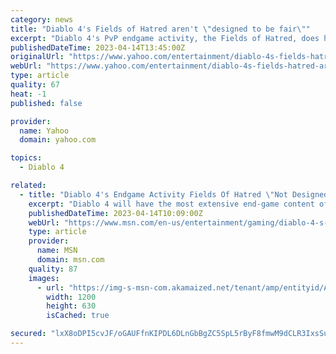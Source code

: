 ```yaml
---
category: news
title: "Diablo 4's Fields of Hatred aren't \"designed to be fair\""
excerpt: "Diablo 4's PvP endgame activity, the Fields of Hatred, does have systems in place to ensure relative parity regarding power level on the battlefield, but make no mistake, \"it's not designed to be fair ..."
publishedDateTime: 2023-04-14T13:45:00Z
originalUrl: "https://www.yahoo.com/entertainment/diablo-4s-fields-hatred-arent-114728672.html"
webUrl: "https://www.yahoo.com/entertainment/diablo-4s-fields-hatred-arent-114728672.html"
type: article
quality: 67
heat: -1
published: false

provider:
  name: Yahoo
  domain: yahoo.com

topics:
  - Diablo 4

related:
  - title: "Diablo 4's Endgame Activity Fields Of Hatred \"Not Designed To Be Fair\""
    excerpt: "Diablo 4 will have the most extensive end-game content of any Diablo game ever made. That's because Blizzard is designing Diablo 4's endgame alongside its main campaign. In many ways, the end-game is ..."
    publishedDateTime: 2023-04-14T10:09:00Z
    webUrl: "https://www.msn.com/en-us/entertainment/gaming/diablo-4-s-endgame-activity-fields-of-hatred-not-designed-to-be-fair/ar-AA19S3Fw"
    type: article
    provider:
      name: MSN
      domain: msn.com
    quality: 87
    images:
      - url: "https://img-s-msn-com.akamaized.net/tenant/amp/entityid/AA18SpeA.img?h=630&w=1200&m=6&q=60&o=t&l=f&f=jpg"
        width: 1200
        height: 630
        isCached: true

secured: "lxX8oDPI5cvJF/oGAUFfnKIPDL6DLnGbBgZC5SpL5rByF8fmwM9dCLR3IxsSuhkXILcPieps5twFFPBmNTzbCSi45qvgN0upMzlj2FNHEGfJdOTsTPowkVZZvP2laWRDlmusYMhfHsjm/hCTeAMl4+bX56q3O3JVNxdG7NkS5MTFSYmbWne0gFtosQcmA7sGmV/FmeGqCP0hdcD06ZUqwd8+CeOFmAt0GSy9JbaFQrRrniOS+n0VBkp6IHTQ+SEUJ89XgXPyd+UhIRuB5rR/W2SG4HGPREl55pvP9Aw75L4cmRwvKegrZMx9THnrjR0/BXzHKDAnWfZL0lKL7+gDtRo7IhV6SOEaSvHWp7U+Yck=;dX1DiOyaw51ErbZ4TWcsTA=="
---
```


